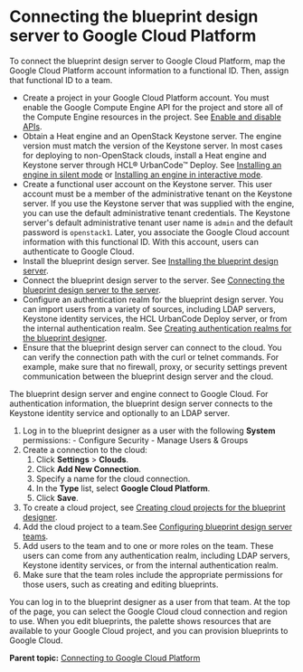 # Connecting the blueprint design server to Google Cloud Platform

To connect the blueprint design server to Google Cloud Platform, map the Google Cloud Platform account information to a functional ID. Then, assign that functional ID to a team.

-   Create a project in your Google Cloud Platform account. You must enable the Google Compute Engine API for the project and store all of the Compute Engine resources in the project. See [Enable and disable APIs](https://support.google.com/cloud/answer/6158841?hl=en).
-   Obtain a Heat engine and an OpenStack Keystone server. The engine version must match the version of the Keystone server. In most cases for deploying to non-OpenStack clouds, install a Heat engine and Keystone server through HCL® UrbanCode™ Deploy. See [Installing an engine in silent mode](../../com.ibm.udeploy.install.doc/topics/install_engine_silent.md) or [Installing an engine in interactive mode](../../com.ibm.udeploy.install.doc/topics/install_engine_interactive.md).
-   Create a functional user account on the Keystone server. This user account must be a member of the administrative tenant on the Keystone server. If you use the Keystone server that was supplied with the engine, you can use the default administrative tenant credentials. The Keystone server's default administrative tenant user name is `admin` and the default password is `openstack1`. Later, you associate the Google Cloud account information with this functional ID. With this account, users can authenticate to Google Cloud.
-   Install the blueprint design server. See [Installing the blueprint design server](../../com.ibm.udeploy.install.doc/topics/install_server_bds.md).
-   Connect the blueprint design server to the server. See [Connecting the blueprint design server to the server](../../com.ibm.udeploy.doc/topics/ucdp_integrate.md#).
-   Configure an authentication realm for the blueprint design server. You can import users from a variety of sources, including LDAP servers, Keystone identity services, the HCL UrbanCode Deploy server, or from the internal authentication realm. See [Creating authentication realms for the blueprint designer](../../com.ibm.udeploy.admin.doc/topics/security_realms_create.md#).
-   Ensure that the blueprint design server can connect to the cloud. You can verify the connection path with the curl or telnet commands. For example, make sure that no firewall, proxy, or security settings prevent communication between the blueprint design server and the cloud.

The blueprint design server and engine connect to Google Cloud. For authentication information, the blueprint design server connects to the Keystone identity service and optionally to an LDAP server.

1.   Log in to the blueprint designer as a user with the following **System** permissions: 
    -   Configure Security
    -   Manage Users & Groups
2.  Create a connection to the cloud: 
    1.  Click **Settings** \> **Clouds**.
    2.   Click **Add New Connection**. 
    3.  Specify a name for the cloud connection.
    4.  In the **Type** list, select **Google Cloud Platform**. 
    5.  Click **Save**.
3.   To create a cloud project, see [Creating cloud projects for the blueprint designer](security_projects.md). 
4.  Add the cloud project to a team.See [Configuring blueprint design server teams](../../com.ibm.udeploy.admin.doc/topics/security_teams_bds.md#).
5.   Add users to the team and to one or more roles on the team. These users can come from any authentication realm, including LDAP servers, Keystone identity services, or from the internal authentication realm.
6.   Make sure that the team roles include the appropriate permissions for those users, such as creating and editing blueprints. 

You can log in to the blueprint designer as a user from that team. At the top of the page, you can select the Google Cloud cloud connection and region to use. When you edit blueprints, the palette shows resources that are available to your Google Cloud project, and you can provision blueprints to Google Cloud.

**Parent topic:** [Connecting to Google Cloud Platform](../../com.ibm.edt.doc/topics/cloud_connect_google_cloud.md)

